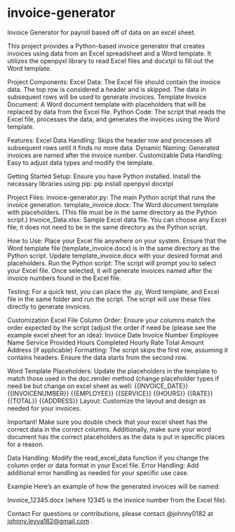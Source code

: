 # invoice-generator
Invoice Generator for payroll based off of data on an excel sheet.

This project provides a Python-based invoice generator that creates invoices using data from an Excel spreadsheet and a Word template. It utilizes the openpyxl library to read Excel files and docxtpl to fill out the Word template.

Project Components:
Excel Data: The Excel file should contain the invoice data. The top row is considered a header and is skipped. The data in subsequent rows will be used to generate invoices.
Template Invoice Document: A Word document template with placeholders that will be replaced by data from the Excel file.
Python Code: The script that reads the Excel file, processes the data, and generates the invoices using the Word template.

Features:
Excel Data Handling: Skips the header row and processes all subsequent rows until it finds no more data.
Dynamic Naming: Generated invoices are named after the invoice number.
Customizable Data Handling: Easy to adjust data types and modify the template.

Getting Started
Setup:
Ensure you have Python installed.
Install the necessary libraries using pip:
pip install openpyxl docxtpl

Project Files:
invoice-generator.py: The main Python script that runs the invoice generation.
template_invoice.docx: The Word document template with placeholders. (This file must be in the same directory as the Python script.)
Invoice_Data.xlsx: Sample Excel data file. You can choose any Excel file; it does not need to be in the same directory as the Python script.

How to Use:
Place your Excel file anywhere on your system.
Ensure that the Word template file (template_invoice.docx) is in the same directory as the Python script.
Update template_invoice.docx with your desired format and placeholders.
Run the Python script:
The script will prompt you to select your Excel file. Once selected, it will generate invoices named after the invoice numbers found in the Excel file.

Testing:
For a quick test, you can place the .py, Word template, and Excel file in the same folder and run the script. The script will use these files directly to generate invoices.

Customization
Excel File
Column Order: Ensure your columns match the order expected by the script (adjust the order if need be (please see the example excel sheet for an idea):
Invoice Date
Invoice Number
Employee Name
Service Provided
Hours Completed
Hourly Rate
Total Amount
Address (if applicable)
Formatting: The script skips the first row, assuming it contains headers. Ensure the data starts from the second row.

Word Template
Placeholders: Update the placeholders in the template to match those used in the doc.render method (change placeholder types if need be but change on excel sheet as well:
{{INVOICE_DATE}}
{{INVOICENUMBER}}
{{EMPLOYEE}}
{{SERVICE}}
{{HOURS}}
{{RATE}}
{{TOTAL}}
{{ADDRESS}}
Layout: Customize the layout and design as needed for your invoices.

Important!
Make sure you double check that your excel sheet has the correct data in the correct columns. Additionally,
make sure your word document has the correct placeholders as the data is put in specific places for a reason.

Data Handling: Modify the read_excel_data function if you change the column order or data format in your Excel file.
Error Handling: Add additional error handling as needed for your specific use case.

Example
Here’s an example of how the generated invoices will be named:

Invoice_12345.docx (where 12345 is the invoice number from the Excel file).












Contact
For questions or contributions, please contact @johnny0182 at johnny.leyva182@gmail.com .
